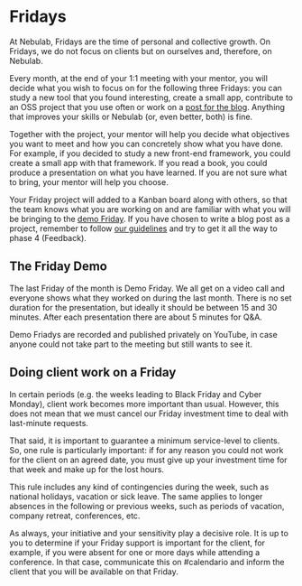 # Fridays

At Nebulab, Fridays are the time of personal and collective growth. On Fridays, we do not focus on
clients but on ourselves and, therefore, on Nebulab.

Every month, at the end of your 1:1 meeting with your mentor, you will decide what you wish to focus
on for the  following three Fridays: you can study a new tool that you found interesting, create 
a small app, contribute to an OSS project that you use often or work on a [post for the blog](https://github.com/nebulab/playbook/blob/master/lavorare-su-nebulab/blog.md).
Anything that improves your skills or Nebulab (or, even better, both) is fine.

Together with the project, your mentor will help you decide what objectives you want to meet and how
you can concretely show what you have done. For example, if you decided to study a new front-end
framework, you could create a small app with that framework. If you read a book, you could produce a
presentation on what you have learned. If you are not sure what to bring, your mentor will help you
choose.

Your Friday project will added to a Kanban board along with others, so that the team knows what you
are working on and are familiar with what you will be bringing to the [demo Friday](#demo-fridays).
If you have chosen to write a blog post as a project, remember to follow [our guidelines](https://github.com/nebulab/playbook/blob/master/lavorare-su-nebulab/blog.md)
and try to get it all the way to phase 4 (Feedback).

## The Friday Demo

The last Friday of the month is Demo Friday. We all get on a video call and everyone shows what they
worked on during the last month. There is no set duration for the presentation, but ideally it
should be between 15 and 30 minutes. After each presentation there are about 5 minutes for Q&A.

Demo Friadys are recorded and published privately on YouTube, in case anyone could not take part to
the meeting but still wants to see it.

## Doing client work on a Friday

In certain periods (e.g. the weeks leading to Black Friday and Cyber Monday), client work becomes
more important than usual. However, this does not mean that we must cancel our Friday investment
time to deal with last-minute requests.

That said, it is important to guarantee a minimum service-level to clients. So, one rule is
particularly important: if for any reason you could not work for the client on an agreed date, you
must give up your investment time for that week and make up for the lost hours.

This rule includes any kind of contingencies during the week, such as national holidays, vacation or
sick leave. The same applies to longer absences in the following or previous weeks, such as periods
of vacation, company retreat, conferences, etc.

As always, your initiative and your sensitivity play a decisive role. It is up to you to determine
if your Friday support is important for the client, for example, if you were absent for one or more
days while attending a conference. In that case, communicate this on #calendario and inform the
client that you will be available on that Friday.
